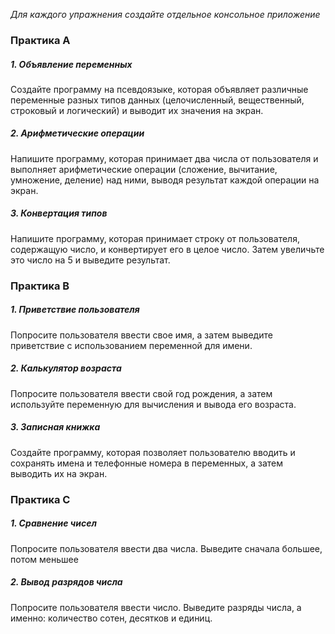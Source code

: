 *Для каждого упражнения создайте отдельное консольное приложение*

### **Практика A**

##### 1. Объявление переменных
Создайте программу на псевдоязыке, которая объявляет различные переменные разных типов данных (целочисленный, вещественный, строковый и логический) и выводит их значения на экран.

##### 2. Арифметические операции
Напишите программу, которая принимает два числа от пользователя и выполняет арифметические операции (сложение, вычитание, умножение, деление) над ними, выводя результат каждой операции на экран.

##### 3. Конвертация типов  
Напишите программу, которая принимает строку от пользователя, содержащую число, и конвертирует его в целое число. Затем увеличьте это число на 5 и выведите результат.


### **Практика B**

##### 1. Приветствие пользователя
Попросите пользователя ввести свое имя, а затем выведите приветствие с использованием переменной для имени.

##### 2. Калькулятор возраста
Попросите пользователя ввести свой год рождения, а затем используйте переменную для вычисления и вывода его возраста.

##### 3. Записная книжка  
Создайте программу, которая позволяет пользователю вводить и сохранять имена и телефонные номера в переменных, а затем выводить их на экран.


### **Практика C**

##### 1. Сравнение чисел 
Попросите пользователя ввести два числа. Выведите сначала большее, потом меньшее

##### 2. Вывод разрядов числа
Попросите пользователя ввести число. Выведите разряды числа, а именно: количество сотен, десятков и единиц.